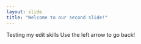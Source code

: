 ```yaml
---
layout: slide
title: "Welcome to our second slide!"
---
```

Testing my edit skills
Use the left arrow to go back!
